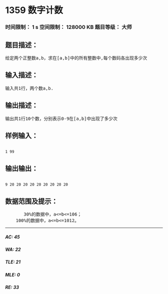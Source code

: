# 1359 数字计数   
### 时间限制： 1 s     空间限制： 128000 KB     题目等级： 大师  
## 题目描述：  

<pre>
给定两个正整数a,b，求在[a,b]中的所有整数中,每个数码各出现多少次
</pre>
  
  
## 输入描述：  

<pre>
输入共1行，两个数a,b.
</pre>
  
  
## 输出描述：  

<pre>
输出共1行10个数，分别表示0-9在[a,b]中出现了多少次
</pre>
  
  
## 样例输入：  

<pre><code>
1 99
</code></pre>
  
  
## 输出输出：  

<pre><code>
9 20 20 20 20 20 20 20 20 20
</code></pre>
  
  
## 数据范围及提示：  

<pre>
       30%的数据中，a<=b<=106；
    100%的数据中，a<=b<=1012。
</pre>
  
  
***  

##### AC: 45  
##### WA: 22  
##### TLE: 21  
##### MLE: 0  
##### RE: 33  
